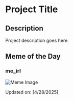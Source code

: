 # Project Title

## Description

Project description goes here.

## Meme of the Day

### me_irl
![Meme Image](https://i.redd.it/4pw8cqixidxe1.png)

Updated on: [4/28/2025]